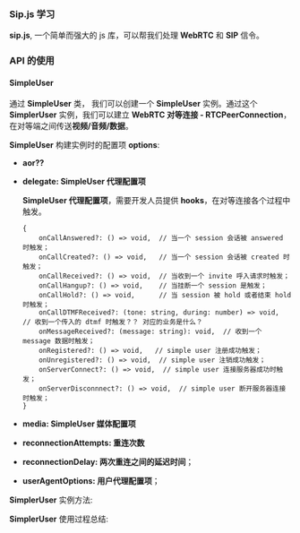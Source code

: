 ### Sip.js 学习

**sip.js**, 一个简单而强大的 js 库，可以帮我们处理 **WebRTC** 和 **SIP** 信令。

### API 的使用

#### SimpleUser

通过 **SimpleUser** 类， 我们可以创建一个 **SimpleUser** 实例。通过这个 **SimplerUser** 实例，我们可以建立 **WebRTC 对等连接 - RTCPeerConnection**，在对等端之间传送**视频/音频/数据**。

**SimpleUser** 构建实例时的配置项 **options**:
- **aor??**
- **delegate: SimpleUser 代理配置项**
  
    **SimpleUser 代理配置项**，需要开发人员提供 **hooks**，在对等连接各个过程中触发。

    ```
    {
        onCallAnswered?: () => void,  // 当一个 session 会话被 answered 时触发；
        onCallCreated?: () => void,   // 当一个 session 会话被 created 时触发；
        onCallReceived?: () => void,  // 当收到一个 invite 呼入请求时触发；
        onCallHangup?: () => void,    // 当挂断一个 session 是触发；
        onCallHold?: () => void,      // 当 session 被 hold 或者结束 hold 时触发；
        onCallDTMFReceived?: (tone: string, during: number) => void,  // 收到一个传入的 dtmf 时触发？？ 对应的业务是什么？
        onMessageReceived?: (message: string): void,  // 收到一个 message 数据时触发；
        onRegistered?: () => void,   // simple user 注册成功触发；
        onUnregistered?: () => void,  // simple user 注销成功触发；
        onServerConnect?: () => void,  // simple user 连接服务器成功时触发；
        onServerDisconnnect?: () => void,  // simple user 断开服务器连接时触发；
    }
    ```

- **media: SimpleUser 媒体配置项**
- **reconnectionAttempts: 重连次数**
- **reconnectionDelay: 两次重连之间的延迟时间**；
- **userAgentOptions: 用户代理配置项**；


**SimplerUser** 实例方法:


**SimplerUser** 使用过程总结:


